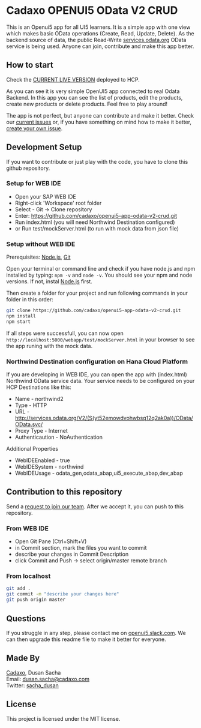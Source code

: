 # Cadaxo OPENUI5 OData V2 CRUD

This is an Openui5 app for all UI5 learners. It is a simple app with one view which makes basic OData operations (Create, Read, Update, Delete). As the backend source of data, the public Read-Write [services.odata.org](http://services.odata.org/) OData service is being used. Anyone can join, contribute and make this app better.

## How to start
Check the [CURRENT LIVE VERSION](https://odata2crud-a17cc5c5c.dispatcher.hana.ondemand.com/index.html?hc_reset) deployed to HCP.

As you can see it is very simple OpenUI5 app connected to real Odata Backend. In this app you can see the list of products, edit the products, create new products or delete products. Feel free to play around!

The app is not perfect, but anyone can contribute and make it better. Check our [current issues](https://github.com/cadaxo/openui5-app-odata-v2-crud/issues) or, if you have something on mind how to make it better, [create your own issue](https://github.com/cadaxo/openui5-app-odata-v2-crud/issues/new).

## Development Setup
If you want to contribute or just play with the code, you have to clone this github repository.

### Setup for WEB IDE
- Open your SAP WEB IDE
- Right-click 'Workspace' root folder
- Select - Git -> Clone repository
- Enter: https://github.com/cadaxo/openui5-app-odata-v2-crud.git
- Run index.html (you will need Northwind Destination configured)
- or Run test/mockServer.html (to run with mock data from json file)

### Setup without WEB IDE
Prerequisites: [Node.js](http://nodejs.org/), [Git](https://git-scm.com/)

Open your terminal or command line and check if you have node.js and npm installed by typing: `npm -v` and `node -v`. You should see your npm and node versions. If not, instal [Node.js](http://nodejs.org/) first.

Then create a folder for your project and run following commands in your folder in this order:
```bash
git clone https://github.com/cadaxo/openui5-app-odata-v2-crud.git
npm install
npm start
```
If all steps were successfull, you can now open `http://localhost:5000/webapp/test/mockServer.html` in your browser to see the app runing with the mock data.

### Northwind Destination configuration on Hana Cloud Platform
If you are developing in WEB IDE, you can open the app with (index.html) Northwind OData service data. Your service needs to be configured on your HCP Destinations like this:

- Name - northwind2  
- Type - HTTP
- URL - http://services.odata.org/V2/(S(yt52emowdvohwbsq12q2ak0a))/OData/OData.svc/
- Proxy Type - Internet
- Authenticaution - NoAuthentication

Additional Properties
- WebIDEEnabled - true
- WebIDESystem - northwind
- WebIDEUsage - odata_gen,odata_abap,ui5_execute_abap,dev_abap

## Contribution to this repository
Send a [request to join our team](https://github.com/orgs/cadaxo/teams/openui5developers). After we accept it, you can push to this repository.

### From WEB IDE
- Open Git Pane (Ctrl+Shift+V)
- in Commit section, mark the files you want to commit
- describe your changes in Commit Description
- click Commit and Push -> select origin/master remote branch

### From localhost
```bash
git add .
git commit -m "describe your changes here"
git push origin master
```

## Questions
If you struggle in any step, please contact me on [openui5.slack.com](https://openui5.slack.com/team/sacha.dusan). We can then upgrade this readme file to make it better for everyone.

## Made By
[Cadaxo](http://www.cadaxo.com/), Dusan Sacha  
Email: dusan.sacha@cadaxo.com  
Twitter: [sacha_dusan](http://twitter.com/sacha_dusan)

## License
This project is licensed under the MIT license.
